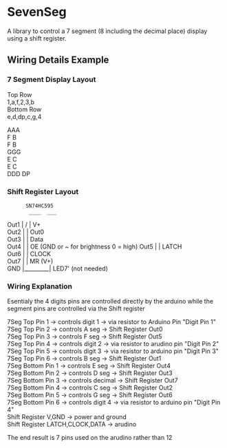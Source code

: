 # SevenSeg  
  
A library to control a 7 segment (8 including the decimal place) display using a shift register.  
    
## Wiring Details Example

### 7 Segment Display Layout  

Top Row  
1,a,f,2,3,b  
Bottom Row  
e,d,dp,c,g,4    
  
   AAA  
  F   B  
  F   B  
   GGG  
  E   C  
  E   C   
   DDD  DP  

### Shift Register Layout 

          SN74HC595
           ____  ___
   Out1  |    \/   | V+  
   Out2  |         | Out0  
   Out3  |         | Data  
   Out4  |         | OE (GND or ~ for brightness 0 = high)
   Out5  |         | LATCH  
   Out6  |         | CLOCK  
   Out7  |         | MR (V+)  
   GND   |_________| LED7' (not needed)  

### Wiring Explanation  
  
Esentialy the 4 digits pins are controlled directly by the arduino while the segment pins are controlled via the Shift register  
  
7Seg Top Pin 1 -> controls digit 1 -> via resistor to Arduino Pin "Digit Pin 1"  
7Seg Top Pin 2 -> controls A seg   -> Shift Register Out0  
7Seg Top Pin 3 -> controls F seg   -> Shift Register Out5  
7Seg Top Pin 4 -> controls digit 2 -> via resistor to arudino pin "Digit Pin 2"  
7Seg Top Pin 5 -> controls digit 3 -> via resistor to arduino pin "Digit Pin 3"  
7Seg Top Pin 6 -> controls B seg   -> Shift Register Out1  
7Seg Bottom Pin 1 -> controls E seg -> Shift Register Out4  
7Seg Bottom Pin 2 -> controls D seg -> Shift Register Out3  
7Seg Bottom Pin 3 -> controls decimal -> Shift Register Out7  
7Seg Bottom Pin 4 -> controls C seg -> Shift Register Out2  
7Seg Bottom Pin 5 -> controls G seg -> Shift Register Out6  
7Seg Bottom Pin 6 -> controls digit 4 -> via resistor to arduino pin "Digit Pin 4"  
Shift Register V,GND -> power and ground  
Shift Register LATCH,CLOCK,DATA -> arudino  

The end result is 7 pins used on the arudino rather than 12  